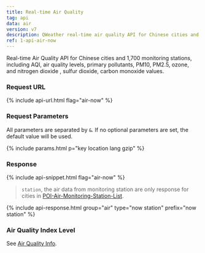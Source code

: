 ```yaml
---
title: Real-time Air Quality
tag: api
data: air
version: v7
description: QWeather real-time air quality API for Chinese cities and 1,700 monitoring stations, including AQI, air quality levels, primary pollutants, PM10, PM2.5, ozone, and nitrogen dioxide , Sulfur dioxide, carbon monoxide values.
ref: 1-api-air-now
---
```


Real-time Air Quality API for Chinese cities and 1,700 monitoring stations, including AQI, air quality levels, primary pollutants, PM10, PM2.5, ozone, and nitrogen dioxide , sulfur dioxide, carbon monoxide values.

### Request URL

{% include api-url.html flag="air-now" %}

### Request Parameters

All parameters are separated by `&`. If no optional parameters are set, the default value will be used.

{% include params.html p="key location lang gzip" %}

### Response

{% include api-snippet.html flag="air-now" %}

> `station`, the air data from monitoring station are only response for cities in [POI-Air-Monitoring-Station-List](https://github.com/qwd/LocationList/blob/master/POI-Air-Monitoring-Station-List-latest.csv).

{% include api-response.html group="air" type="now station" prefix="now station" %}

### Air Quality Index Level

See [Air Quality Info](/en/docs/resource/air-info/).